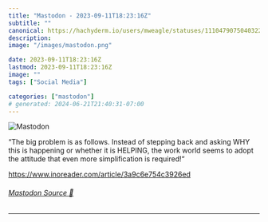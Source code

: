 ```yaml
---
title: "Mastodon - 2023-09-11T18:23:16Z"
subtitle: ""
canonical: https://hachyderm.io/users/mweagle/statuses/111047907504032264
description:
image: "/images/mastodon.png"

date: 2023-09-11T18:23:16Z
lastmod: 2023-09-11T18:23:16Z
image: ""
tags: ["Social Media"]

categories: ["mastodon"]
# generated: 2024-06-21T21:40:31-07:00
---
```

![Mastodon](/images/mastodon.png)

<p>“The big problem is as follows. Instead of stepping back and asking WHY this is happening or whether it is HELPING, the work world seems to adopt the attitude that even more simplification is required!“</p><p><a href="https://www.inoreader.com/article/3a9c6e754c3926ed" target="_blank" rel="nofollow noopener noreferrer" translate="no"><span class="invisible">https://www.</span><span class="ellipsis">inoreader.com/article/3a9c6e75</span><span class="invisible">4c3926ed</span></a></p>


###### [Mastodon Source 🐘](https://hachyderm.io/@mweagle/111047907504032264)

___
